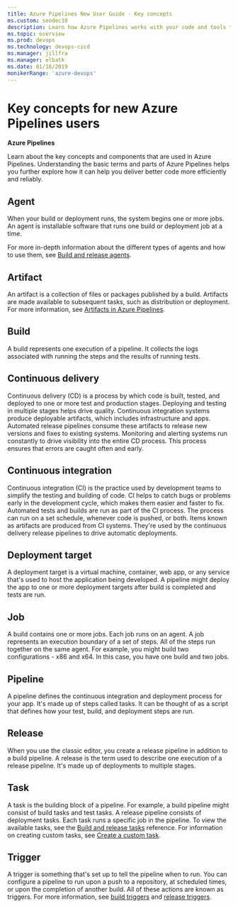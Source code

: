 ```yaml
---
title: Azure Pipelines New User Guide - Key concepts
ms.custom: seodec18
description: Learn how Azure Pipelines works with your code and tools to automate build and deployment, and the key concepts behind it.
ms.topic: overview
ms.prod: devops
ms.technology: devops-cicd
ms.manager: jillfra
ms.manager: elbatk
ms.date: 01/16/2019
monikerRange: 'azure-devops'
---
```


# Key concepts for new Azure Pipelines users

**Azure Pipelines**

Learn about the key concepts and components that are used in Azure Pipelines. Understanding the basic terms and parts of Azure Pipelines helps you further explore how it can help you deliver better code more efficiently and reliably.

## Agent

When your build or deployment runs, the system begins one or more jobs. An agent is installable software that runs one build or deployment job at a time.

For more in-depth information about the different types of agents and how to use them, see [Build and release agents](../agents/agents.md).

## Artifact

An artifact is a collection of files or packages published by a build. Artifacts are made available to subsequent tasks, such as distribution or deployment. For more information, see [Artifacts in Azure Pipelines](../artifacts/artifacts-overview.md).

## Build

A build represents one execution of a pipeline. It collects the logs associated with running the steps and the results of running tests.

## Continuous delivery

Continuous delivery &#40;CD&#41; is a process by which code is built, tested, and deployed to one or more test and production stages. Deploying and testing in multiple stages helps drive quality. Continuous integration systems produce deployable artifacts, which includes infrastructure and apps. Automated release pipelines consume these artifacts to release new versions and fixes to existing systems. Monitoring and alerting systems run constantly to drive visibility into the entire CD process. This process ensures that  errors are caught often and early.

## Continuous integration

Continuous integration &#40;CI&#41; is the practice used by development teams to simplify the testing and building of code. CI helps to catch bugs or problems early in the development cycle, which makes them easier and faster to fix. Automated tests and builds are run as part of the CI process. The process can run on a set schedule, whenever code is pushed, or both. Items known as artifacts are produced from CI systems. They're used by the continuous delivery release pipelines to drive automatic deployments.

## Deployment target

A deployment target is a virtual machine, container, web app, or any service that's used to host the application being developed. A pipeline might deploy the app to one or more deployment targets after build is completed and tests are run.

## Job

A build contains one or more jobs. Each job runs on an agent. A job represents an execution boundary of a set of steps. All of the steps run together on the same agent. For example, you might build two configurations - x86 and x64. In this case, you have one build and two jobs.

## Pipeline

A pipeline defines the continuous integration and deployment process for your app. It's made up of steps called tasks. It can be thought of as a script that defines how your test, build, and deployment steps are run.

## Release

When you use the classic editor, you create a release pipeline in addition to a build pipeline. A release is the term used to describe one execution of a release pipeline. It's made up of deployments to multiple stages.

## Task

A task is the building block of a pipeline. For example, a build pipeline might consist of build tasks and test tasks. A release pipeline consists of deployment tasks. Each task runs a specific job in the pipeline. To view the available tasks, see the [Build and release tasks](../tasks/index.md) reference. For information on creating custom tasks, see [Create a custom task](../../extend/develop/add-build-task.md).

## Trigger

A trigger is something that's set up to tell the pipeline when to run. You can configure a pipeline to run upon a push to a repository, at scheduled times, or upon the completion of another build. All of these actions are known as triggers. For more information, see [build triggers](../build/triggers.md) and [release triggers](../release/triggers.md).
